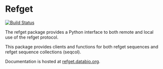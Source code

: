 # Refget

[![Build Status](https://travis-ci.com/refgenie/refget.svg?branch=master)](https://travis-ci.com/refgenie/refget)

The refget package provides a Python interface to both remote and local use of the refget protocol.

This package provides clients and functions for both refget sequences and refget sequence collections (seqcol).

Documentation is hosted at [refget.databio.org](http://refget.databio.org).
